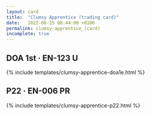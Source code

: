 ```yaml
---
layout: card
title:  "Clumsy Apprentice (trading card)"
date:   2022-06-25 08:44:00 +0100
permalink: clumsy-apprentice_(card)
incomplete: true
---
```


## DOA 1st &middot; EN-123 U

{% include templates/clumsy-apprentice-doa1e.html %}


## P22 &middot; EN-006 PR

{% include templates/clumsy-apprentice-p22.html %}
